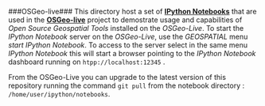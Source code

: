 ###OSGeo-live###
This directory host a set of **[IPython Notebooks](http://ipython.org/notebook.html)** that are used in the **[OSGeo-live](http://live.osgeo.org/en/index.html)** project to demostrate usage and capabilities of *Open Source Geospatial Tools* installed on the *OSGeo-Live*.
To start the *IPython Notebook* server on the *OSGeo-Live*, use the *GEOSPATIAL* menu *start IPython Notebook*. 
To access to the server select in the same menu *IPython Notebook* this will start a browser pointing to the *IPython Notebook* dashboard running on ```htpp://localhost:12345``` .

From the OSGeo-Live you can upgrade to the latest version of this repository running the command ```git pull``` from the notebook directory : ```/home/user/ipython/notebooks```.
